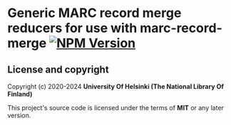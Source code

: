 # Generic MARC record merge reducers for use with marc-record-merge [![NPM Version](https://img.shields.io/npm/v/@natlibfi/melinda-marc-record-merge-reducers.svg)](https://npmjs.org/package/@natlibfi/melinda-marc-record-merge-reducers)

## License and copyright

Copyright (c) 2020-2024 **University Of Helsinki (The National Library Of Finland)**

This project's source code is licensed under the terms of **MIT** or any later version.
